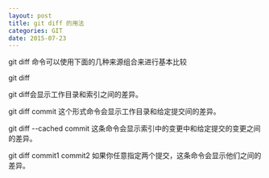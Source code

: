 ```yaml
---
layout: post
title: git diff 的用法
categories: GIT
date: 2015-07-23
---
```


git diff 命令可以使用下面的几种来源组合来进行基本比较

git diff 

git diff会显示工作目录和索引之间的差异。


git diff commit
    这个形式命令会显示工作目录和给定提交间的差异。

git diff --cached commit
	这条命令会显示索引中的变更中和给定提交的变更之间的差异。

git diff commit1 commit2
	如果你任意指定两个提交，这条命令会显示他们之间的差异。





